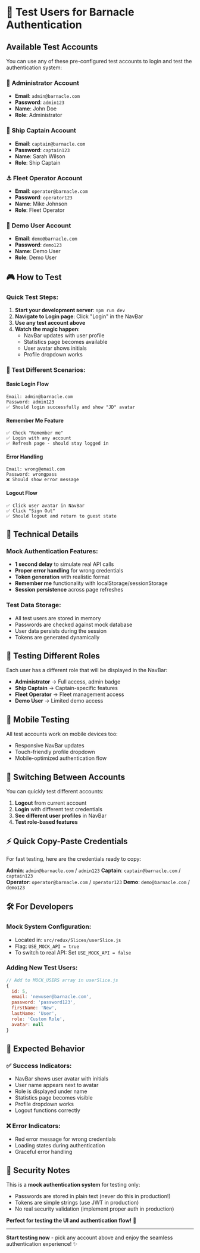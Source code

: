 # 🧪 Test Users for Barnacle Authentication

## Available Test Accounts

You can use any of these pre-configured test accounts to login and test the authentication system:

### 👑 **Administrator Account**

- **Email**: `admin@barnacle.com`
- **Password**: `admin123`
- **Name**: John Doe
- **Role**: Administrator

### 🚢 **Ship Captain Account**

- **Email**: `captain@barnacle.com`
- **Password**: `captain123`
- **Name**: Sarah Wilson
- **Role**: Ship Captain

### ⚓ **Fleet Operator Account**

- **Email**: `operator@barnacle.com`
- **Password**: `operator123`
- **Name**: Mike Johnson
- **Role**: Fleet Operator

### 🎯 **Demo User Account**

- **Email**: `demo@barnacle.com`
- **Password**: `demo123`
- **Name**: Demo User
- **Role**: Demo User

## 🎮 How to Test

### Quick Test Steps:

1. **Start your development server**: `npm run dev`
2. **Navigate to Login page**: Click "Login" in the NavBar
3. **Use any test account above**
4. **Watch the magic happen**:
   - NavBar updates with user profile
   - Statistics page becomes available
   - User avatar shows initials
   - Profile dropdown works

### 🔄 Test Different Scenarios:

#### **Basic Login Flow**

```
Email: admin@barnacle.com
Password: admin123
✅ Should login successfully and show "JD" avatar
```

#### **Remember Me Feature**

```
✅ Check "Remember me"
✅ Login with any account
✅ Refresh page - should stay logged in
```

#### **Error Handling**

```
Email: wrong@email.com
Password: wrongpass
❌ Should show error message
```

#### **Logout Flow**

```
✅ Click user avatar in NavBar
✅ Click "Sign Out"
✅ Should logout and return to guest state
```

## 🔧 Technical Details

### Mock Authentication Features:

- **1 second delay** to simulate real API calls
- **Proper error handling** for wrong credentials
- **Token generation** with realistic format
- **Remember me** functionality with localStorage/sessionStorage
- **Session persistence** across page refreshes

### Test Data Storage:

- All test users are stored in memory
- Passwords are checked against mock database
- User data persists during the session
- Tokens are generated dynamically

## 🚀 Testing Different Roles

Each user has a different role that will be displayed in the NavBar:

- **Administrator** → Full access, admin badge
- **Ship Captain** → Captain-specific features
- **Fleet Operator** → Fleet management access
- **Demo User** → Limited demo access

## 📱 Mobile Testing

All test accounts work on mobile devices too:

- Responsive NavBar updates
- Touch-friendly profile dropdown
- Mobile-optimized authentication flow

## 🔄 Switching Between Accounts

You can quickly test different accounts:

1. **Logout** from current account
2. **Login** with different test credentials
3. **See different user profiles** in NavBar
4. **Test role-based features**

## ⚡ Quick Copy-Paste Credentials

For fast testing, here are the credentials ready to copy:

**Admin**: `admin@barnacle.com` / `admin123`
**Captain**: `captain@barnacle.com` / `captain123`  
**Operator**: `operator@barnacle.com` / `operator123`
**Demo**: `demo@barnacle.com` / `demo123`

## 🛠️ For Developers

### Mock System Configuration:

- Located in: `src/redux/Slices/userSlice.js`
- Flag: `USE_MOCK_API = true`
- To switch to real API: Set `USE_MOCK_API = false`

### Adding New Test Users:

```javascript
// Add to MOCK_USERS array in userSlice.js
{
  id: 5,
  email: 'newuser@barnacle.com',
  password: 'password123',
  firstName: 'New',
  lastName: 'User',
  role: 'Custom Role',
  avatar: null
}
```

## 🎯 Expected Behavior

### ✅ **Success Indicators:**

- NavBar shows user avatar with initials
- User name appears next to avatar
- Role is displayed under name
- Statistics page becomes visible
- Profile dropdown works
- Logout functions correctly

### ❌ **Error Indicators:**

- Red error message for wrong credentials
- Loading states during authentication
- Graceful error handling

## 🔐 Security Notes

This is a **mock authentication system** for testing only:

- Passwords are stored in plain text (never do this in production!)
- Tokens are simple strings (use JWT in production)
- No real security validation (implement proper auth in production)

**Perfect for testing the UI and authentication flow!** 🎉

---

**Start testing now** - pick any account above and enjoy the seamless authentication experience! ✨
